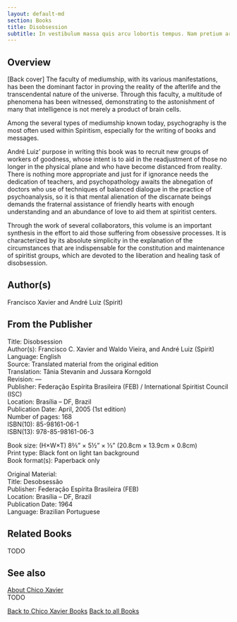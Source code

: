 ```yaml
---
layout: default-md
section: Books
title: Disobsession
subtitle: In vestibulum massa quis arcu lobortis tempus. Nam pretium arcu in odio vulputate luctus.
---
```


## Overview
[Back cover] The faculty of mediumship, with its various manifestations, has been the dominant factor in proving the reality of the afterlife and the transcendental nature of the universe. Through this faculty, a multitude of phenomena has been witnessed, demonstrating to the astonishment of many that intelligence is not merely a product of brain cells.

Among the several types of mediumship known today, psychography is the most often used within Spiritism, especially for the writing of books and messages.

André Luiz’ purpose in writing this book was to recruit new groups of workers of goodness, whose intent is to aid in the readjustment of those no longer in the physical plane and who have become distanced from reality. There is nothing more appropriate and just for if ignorance needs the dedication of teachers, and psychopathology awaits the abnegation of doctors who use of techniques of balanced dialogue in the practice of psychoanalysis, so it is that mental alienation of the discarnate beings demands the fraternal assistance of friendly hearts with enough understanding and an abundance of love to aid them at spiritist centers.

Through the work of several collaborators, this volume is an important synthesis in the effort to aid those suffering from obsessive processes. It is characterized by its absolute simplicity in the explanation of the circumstances that are indispensable for the constitution and maintenance of spiritist groups, which are devoted to the liberation and healing task of disobsession.

## Author(s)
Francisco Xavier and André Luiz (Spirit)

## From the Publisher
Title: 	Disobsession  
Author(s): 	Francisco C. Xavier and Waldo Vieira, and André Luiz (Spirit)  
Language: 	English  
Source: 	Translated material from the original edition  
Translation: 	Tânia Stevanin and Jussara Korngold  
Revision: 	—  
Publisher: 	Federação Espírita Brasileira (FEB) / International Spiritist Council (ISC)  
Location: 	Brasília – DF, Brazil  
Publication Date: 	April, 2005 (1st edition)  
Number of pages: 	168  
ISBN(10): 	85-98161-06-1  
ISBN(13): 	978-85-98161-06-3  
  
Book size: (H×W×T) 	8⅖” × 5½” × ⅓” (20.8cm × 13.9cm × 0.8cm)  
Print type: 	Black font on light tan background  
Book format(s): 	Paperback only  
  
Original Material: 	  
Title: 	Desobsessão  
Publisher: 	Federação Espírita Brasileira (FEB)  
Location: 	Brasília – DF, Brazil  
Publication Date: 	1964  
Language: 	Brazilian Portuguese  

## Related Books
TODO

## See also
[About Chico Xavier](/profile/chico-xavier)  
TODO


<a href="/books/chico-xavier" class="button">Back to Chico Xavier Books</a>
<a href="/books" class="button">Back to all Books</a>

